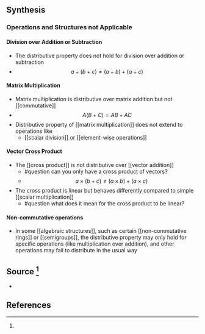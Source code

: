 ## Synthesis
### Operations and Structures not Applicable
#### Division over Addition or Subtraction
- The distributive property does not hold for division over addition or subtraction
- $$a \div (b+c) \ne (a \div b) + (a \div c)$$
#### Matrix Multiplication
- Matrix multiplication is distributive over matrix addition but not [[commutative]]
- $$A(B + C) = AB + AC$$
- Distributive property of [[matrix multiplication]]  does not extend to operations like
	- [[scalar division]] or [[element-wise operations]]
#### Vector Cross Product
- The [[cross product]] is not distributive over [[vector addition]]
	- #question can you only have a cross product of vectors?
	- $$a \times (b + c) \ne (a \times b) + (a\times c)$$
- The cross product is linear but behaves differently compared to simple [[scalar multiplication]]
	- #question what does it mean for the cross product to be linear?
#### Non-commutative operations
- In some [[algebraic structures]], such as certain [[non-commutative rings]] or [[semigroups]], the distributive property may only hold for specific operations (like multiplication over addition), and other operations may fail to distribute in the usual way
## Source [^1]
- 
## References

[^1]: 